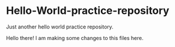 # Hello-World-practice-repository
Just another hello world practice repository.

Hello there! I am making some changes to this files here.
